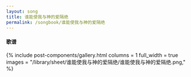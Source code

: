 ```yaml
---
layout: song
title: 谁能使我与神的爱隔绝
permalink: /songbook/谁能使我与神的爱隔绝
---
```


#### 歌谱

{% include post-components/gallery.html
    columns = 1
    full_width = true
    images = "/library/sheet/谁能使我与神的爱隔绝/谁能使我与神的爱隔绝.png,"
%}
